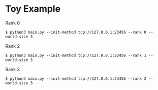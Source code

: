 # Toy Example

Rank 0
```
$ python3 main.py --init-method tcp://127.0.0.1:23456 --rank 0 --world-size 3
```

Rank 2
```
$ python3 main.py --init-method tcp://127.0.0.1:23456 --rank 1 --world-size 3
```

Rank 3
```
$ python3 main.py --init-method tcp://127.0.0.1:23456 --rank 2 --world-size 3
```
